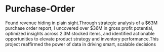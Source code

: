# Purchase-Order 
Found revenue hiding in plain sight.Through strategic analysis of a $63M purchase order report, I uncovered over $36M in gross profit potential, optimized insights across 2.3M stocked items, and identified actionable opportunities to elevate product strategy and inventory performance.This project reaffirmed the power of data in driving smart, scalable decisions
